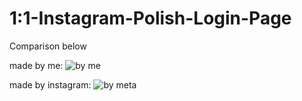 # 1:1-Instagram-Polish-Login-Page

Comparison below
           
 made by me:
![by me](https://user-images.githubusercontent.com/108734792/185812715-246a428c-2217-4a34-853f-bf52475f4584.png)


made by instagram:
![by meta](https://user-images.githubusercontent.com/108734792/185809553-568aa3bc-e7bb-42b5-8ccc-69730f5923f9.png)
